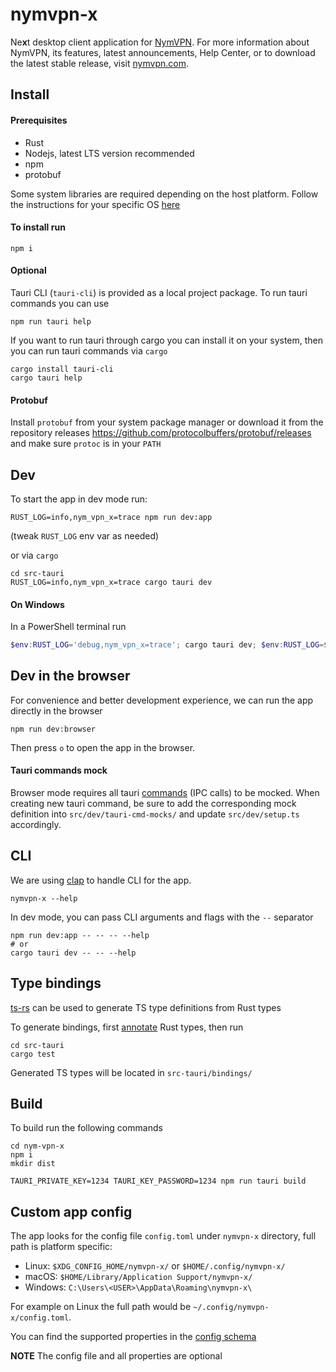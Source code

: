 # nymvpn-x

Ne**x**t desktop client application for [NymVPN](https://nymvpn.com/en). For more information about NymVPN, its features, latest announcements, Help Center, or to download the latest stable release, visit [nymvpn.com](https://nymvpn.com/en).

## Install

#### Prerequisites

- Rust
- Nodejs, latest LTS version recommended
- npm
- protobuf

Some system libraries are required depending on the host platform.
Follow the instructions for your specific OS [here](https://tauri.app/v1/guides/getting-started/prerequisites)

#### To install run

```
npm i
```

#### Optional

Tauri CLI (`tauri-cli`) is provided as a local project package. To
run tauri commands you can use

```
npm run tauri help
```

If you want to run tauri through cargo you can install it on your
system, then you can run tauri commands via `cargo`

```
cargo install tauri-cli
cargo tauri help
```

#### Protobuf

Install `protobuf` from your system package manager or download it
from the repository releases
https://github.com/protocolbuffers/protobuf/releases and make sure
`protoc` is in your `PATH`

## Dev

To start the app in dev mode run:

```
RUST_LOG=info,nym_vpn_x=trace npm run dev:app
```

(tweak `RUST_LOG` env var as needed)

or via `cargo`

```
cd src-tauri
RUST_LOG=info,nym_vpn_x=trace cargo tauri dev
```

#### On Windows

In a PowerShell terminal run

```powershell
$env:RUST_LOG='debug,nym_vpn_x=trace'; cargo tauri dev; $env:RUST_LOG=$null
```

## Dev in the browser

For convenience and better development experience, we can run the
app directly in the browser

```
npm run dev:browser
```

Then press `o` to open the app in the browser.

#### Tauri commands mock

Browser mode requires all tauri [commands](https://tauri.app/v1/guides/features/command) (IPC calls) to be mocked.
When creating new tauri command, be sure to add the corresponding
mock definition into `src/dev/tauri-cmd-mocks/` and update
`src/dev/setup.ts` accordingly.

## CLI

We are using [clap](https://docs.rs/clap/latest/clap/) to handle CLI for the app.

```shell
nymvpn-x --help
```

In dev mode, you can pass CLI arguments and flags with the `--` separator

```shell
npm run dev:app -- -- -- --help
# or
cargo tauri dev -- -- --help
```

## Type bindings

[ts-rs](https://github.com/Aleph-Alpha/ts-rs) can be used to generate
TS type definitions from Rust types

To generate bindings, first
[annotate](https://github.com/Aleph-Alpha/ts-rs/blob/main/example/src/lib.rs)
Rust types, then run

```
cd src-tauri
cargo test
```

Generated TS types will be located in `src-tauri/bindings/`

## Build

To build run the following commands

```
cd nym-vpn-x
npm i
mkdir dist

TAURI_PRIVATE_KEY=1234 TAURI_KEY_PASSWORD=1234 npm run tauri build
```

## Custom app config

The app looks for the config file `config.toml` under `nymvpn-x`
directory, full path is platform specific:

- Linux: `$XDG_CONFIG_HOME/nymvpn-x/` or `$HOME/.config/nymvpn-x/`
- macOS: `$HOME/Library/Application Support/nymvpn-x/`
- Windows: `C:\Users\<USER>\AppData\Roaming\nymvpn-x\`

For example on Linux the full path would be
`~/.config/nymvpn-x/config.toml`.

You can find the supported properties in the
[config schema](https://github.com/nymtech/nym-vpn-client/blob/main/nym-vpn-x/src-tauri/src/fs/config.rs)

**NOTE** The config file and all properties are optional
